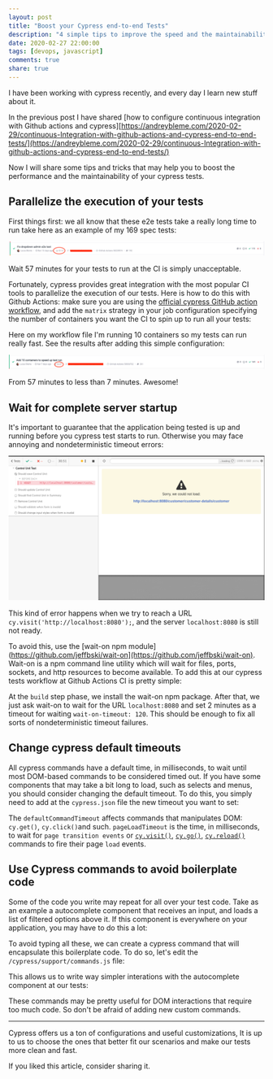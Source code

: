 ```yaml
---
layout: post
title: "Boost your Cypress end-to-end Tests"
description: "4 simple tips to improve the speed and the maintainability of your cypress tests."
date: 2020-02-27 22:00:00
tags: [devops, javascript]
comments: true
share: true
---
```


I have been working with cypress recently, and every day I learn new stuff about it.

In the previous post I have shared [how to configure continuous integration with Github actions and cypress][https://andreybleme.com/2020-02-29/continuous-Integration-with-github-actions-and-cypress-end-to-end-tests/](https://andreybleme.com/2020-02-29/continuous-Integration-with-github-actions-and-cypress-end-to-end-tests/)

Now I will share some tips and tricks that may help you to boost the performance and the maintainability of your cypress tests.
  

Parallelize the execution of your tests
-------------

First things first: we all know that these e2e tests take a really long time to run take here as an example of my 169 spec tests:

![Cypress test taking too much time](https://raw.githubusercontent.com/andreybleme/andreybleme.github.io/master/assets/img/tests-taking-long-time.png "Cypress test taking too much time")


Wait 57 minutes for your tests to run at the CI is simply unacceptable.

Fortunately, cypress provides great integration with the most popular CI tools to parallelize the execution of our tests. Here is how to do this with Github Actions: make sure you are using the [official cypress GitHub action workflow](https://github.com/cypress-io/github-action), and add the `matrix` strategy in your job configuration specifying the number of containers you want the CI to spin up to run all your tests:

<script src="https://gist.github.com/andreybleme/84c92626835e3245d8b6b4a8604e17f0.js"></script>

Here on my workflow file I'm running 10 containers so my tests can run really fast. See the results after adding this simple configuration:

![Cypress test running fast](https://raw.githubusercontent.com/andreybleme/andreybleme.github.io/master/assets/img/cypress-tests-fast.png "Cypress test running fast")

From 57 minutes to less than 7 minutes. Awesome!


Wait for complete server startup
-------------
It's important to guarantee that the application being tested is up and running before you cypress test starts to run. Otherwise you may face annoying and nondeterministic timeout errors:

![Cypress test timeout error](https://raw.githubusercontent.com/andreybleme/andreybleme.github.io/master/assets/img/cypress-test-timeout.png "Cypress test timeout error")

This kind of error happens when we try to reach a URL `cy.visit('http://localhost:8080');`, and the server `localhost:8080` is still not ready.

To avoid this, use the [wait-on npm module](https://github.com/jeffbski/wait-on](https://github.com/jeffbski/wait-on). Wait-on is a npm command line utility which will wait for files, ports, sockets, and http resources to become available. To add this at our cypress tests workflow at Github Actions CI is pretty simple:

<script src="https://gist.github.com/andreybleme/5dbd3d2aba8ce88039689055ce9b3c95.js"></script>

At the `build` step phase, we install the wait-on npm package. After that, we just ask wait-on to wait for the URL `localhost:8080` and set 2 minutes as a timeout for waiting `wait-on-timeout: 120`. This should be enough to fix all sorts of nondeterministic timeout failures.


Change cypress default timeouts
----
All cypress commands have a default time, in milliseconds, to wait until most DOM-based commands to be considered timed out. If you have some components that may take a bit long to load, such as selects and menus, you should consider changing the default timeout. To do this, you simply need to add at the `cypress.json` file the new timeout you want to set:

<script src="https://gist.github.com/andreybleme/c1f7e7f689eba16258528fa8f6b48605.js"></script>

The `defaultCommandTimeout` affects commands that manipulates DOM: `cy.get()`, `cy.click()`and such.
`pageLoadTimeout` is the time, in milliseconds, to wait for `page transition events` or [`cy.visit()`](https://docs.cypress.io/api/commands/visit.html), [`cy.go()`](https://docs.cypress.io/api/commands/go.html), [`cy.reload()`](https://docs.cypress.io/api/commands/reload.html) commands to fire their page `load` events.


Use Cypress commands to avoid boilerplate code
----
Some of the code you write may repeat for all over your test code. Take as an example a autocomplete component that receives an input, and loads a list of filtered options above it. If this component is everywhere on your application, you may have to do this a lot:

<script src="https://gist.github.com/andreybleme/a70eadc1ef805570dd5cdc99167bc884.js"></script>

To avoid typing all these, we can create a cypress command that will encapsulate this boilerplate code. To do so, let's edit the `/cypress/support/commands.js` file:

<script src="https://gist.github.com/andreybleme/29e71b5acd0be96348b13c47da4deac3.js"></script>

This allows us to write way simpler interations with the autocomplete component at our tests:

<script src="https://gist.github.com/andreybleme/a70eadc1ef805570dd5cdc99167bc884.js"></script>

These commands may be pretty useful for DOM interactions that require too much code. So don't be afraid of adding new custom commands.

---

Cypress offers us a ton of configurations and useful customizations, It is up to us to choose the ones that better fit our scenarios and make our tests more clean and fast.
  

If you liked this article, consider sharing it.